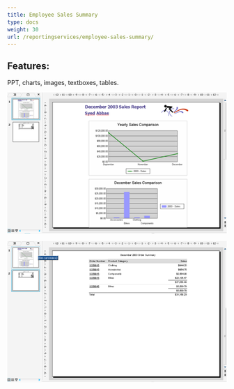 ```yaml
---
title: Employee Sales Summary
type: docs
weight: 30
url: /reportingservices/employee-sales-summary/
---
```


## **Features:**
PPT, charts, images, textboxes, tables. 

![todo:image_alt_text](employee-sales-summary_1.png)




![todo:image_alt_text](employee-sales-summary_2.png)

